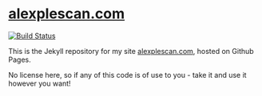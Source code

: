 # [alexplescan.com](https://alexplescan.com)
[![Build Status](https://travis-ci.org/alexpls/alexpls.github.io.svg?branch=master)](https://travis-ci.org/alexpls/alexpls.github.io)

This is the Jekyll repository for my site [alexplescan.com](https://alexplescan.com), hosted on Github Pages.

No license here, so if any of this code is of use to you - take it and use it however you want!

